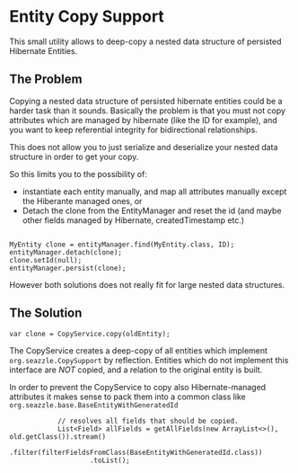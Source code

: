 # Entity Copy Support

This small utility allows to deep-copy a nested data structure of persisted Hibernate Entities.

## The Problem

Copying a nested data structure of persisted hibernate entities could be a harder task than it sounds.
Basically the problem is that you must not copy attributes which are managed by hibernate (like the ID for example), and you want to keep referential integrity for bidirectional relationships.

This does not allow you to just serialize and deserialize your nested data structure in order to get your copy.

So this limits you to the possibility of:
* instantiate each entity manually, and map all attributes manually except the Hiberante managed ones, or
* Detach the clone from the EntityManager and reset the id (and maybe other fields managed by Hibernate, createdTimestamp etc.)

```

MyEntity clone = entityManager.find(MyEntity.class, ID);
entityManager.detach(clone);
clone.setId(null);
entityManager.persist(clone);

```

However both solutions does not really fit for large nested data structures. 

## The Solution

```
var clone = CopyService.copy(oldEntity);
```

The CopyService creates a deep-copy of all entities which implement `org.seazzle.CopySupport` by reflection.
Entities which do not implement this interface are *NOT* copied, and a relation to the original entity is built.

In order to prevent the CopyService to copy also Hibernate-managed attributes it makes sense to pack them into a common class like `org.seazzle.base.BaseEntityWithGeneratedId`
```
            // resolves all fields that should be copied.
            List<Field> allFields = getAllFields(new ArrayList<>(), old.getClass()).stream()
                    .filter(filterFieldsFromClass(BaseEntityWithGeneratedId.class))
                    .toList();
```


